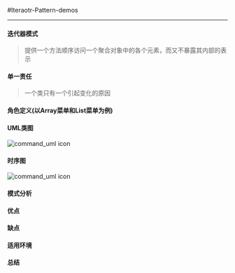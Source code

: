 #Iteraotr-Pattern-demos

---

#### 迭代器模式
> 提供一个方法顺序访问一个聚合对象中的各个元素，而又不暴露其内部的表示

#### 单一责任
> 一个类只有一个引起变化的原因

#### 角色定义(以Array菜单和List菜单为例)

#### UML类图
![command_uml icon]()

#### 时序图
![command_uml icon]()

#### 模式分析

#### 优点

#### 缺点

#### 适用环境

#### 总结
